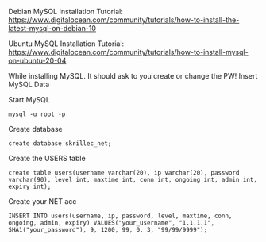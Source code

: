 Debian MySQL Installation Tutorial: https://www.digitalocean.com/community/tutorials/how-to-install-the-latest-mysql-on-debian-10

Ubuntu MySQL Installation Tutorial: https://www.digitalocean.com/community/tutorials/how-to-install-mysql-on-ubuntu-20-04

While installing MySQL. It should ask to you create or change the PW!
Insert MySQL Data

Start MySQL
```
mysql -u root -p
```

Create database
```
create database skrillec_net;
```

Create the USERS table
```
create table users(username varchar(20), ip varchar(20), password varchar(90), level int, maxtime int, conn int, ongoing int, admin int, expiry int);
```


Create your NET acc
```
INSERT INTO users(username, ip, password, level, maxtime, conn, ongoing, admin, expiry) VALUES("your_username", "1.1.1.1", SHA1("your_password"), 9, 1200, 99, 0, 3, "99/99/9999");
```